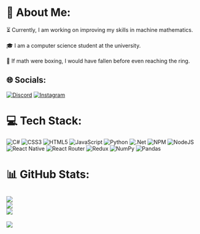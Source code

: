 # 💫 About Me:
⏳ Currently, I am working on improving my skills in machine mathematics.<br><br>🎓 I am a computer science student at the university.<br><br>🦞 If math were boxing, I would have fallen before even reaching the ring.
## 🌐 Socials:
[![Discord](https://img.shields.io/badge/Discord-%237289DA.svg?logo=discord&logoColor=white)](https://discord.gg/https://discord.gg/UXPZYkS3) [![Instagram](https://img.shields.io/badge/Instagram-%23E4405F.svg?logo=Instagram&logoColor=white)](https://instagram.com/_pr_nonota____________________) 
# 💻 Tech Stack:
![C#](https://img.shields.io/badge/c%23-%23239120.svg?style=for-the-badge&logo=csharp&logoColor=white) ![CSS3](https://img.shields.io/badge/css3-%231572B6.svg?style=for-the-badge&logo=css3&logoColor=white) ![HTML5](https://img.shields.io/badge/html5-%23E34F26.svg?style=for-the-badge&logo=html5&logoColor=white) ![JavaScript](https://img.shields.io/badge/javascript-%23323330.svg?style=for-the-badge&logo=javascript&logoColor=%23F7DF1E) ![Python](https://img.shields.io/badge/python-3670A0?style=for-the-badge&logo=python&logoColor=ffdd54) ![.Net](https://img.shields.io/badge/.NET-5C2D91?style=for-the-badge&logo=.net&logoColor=white) ![NPM](https://img.shields.io/badge/NPM-%23CB3837.svg?style=for-the-badge&logo=npm&logoColor=white) ![NodeJS](https://img.shields.io/badge/node.js-6DA55F?style=for-the-badge&logo=node.js&logoColor=white) ![React Native](https://img.shields.io/badge/react_native-%2320232a.svg?style=for-the-badge&logo=react&logoColor=%2361DAFB) ![React Router](https://img.shields.io/badge/React_Router-CA4245?style=for-the-badge&logo=react-router&logoColor=white) ![Redux](https://img.shields.io/badge/redux-%23593d88.svg?style=for-the-badge&logo=redux&logoColor=white) ![NumPy](https://img.shields.io/badge/numpy-%23013243.svg?style=for-the-badge&logo=numpy&logoColor=white) ![Pandas](https://img.shields.io/badge/pandas-%23150458.svg?style=for-the-badge&logo=pandas&logoColor=white)
# 📊 GitHub Stats:
![](https://github-readme-stats.vercel.app/api/top-langs/?username=krosta12&theme=shadow_blue&hide_border=false&include_all_commits=true&count_private=true&layout=compact)<br/>
![](https://github-readme-streak-stats.herokuapp.com/?user=krosta12&theme=shadow_blue&hide_border=false)<br/>
![](https://github-readme-stats.vercel.app/api?username=krosta12&theme=shadow_blue&hide_border=false&include_all_commits=true&count_private=true)<br/>
---
[![](https://visitcount.itsvg.in/api?id=krosta12&icon=0&color=0)](https://visitcount.itsvg.in)
